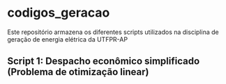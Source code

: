 # codigos_geracao
Este repositório armazena os diferentes scripts utilizados na disciplina de geração de energia elétrica da UTFPR-AP

## Script 1: Despacho econômico simplificado (Problema de otimização linear)

